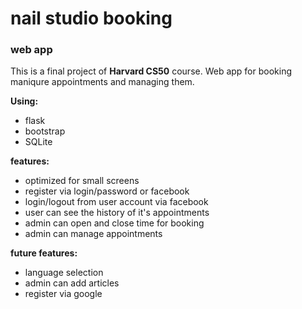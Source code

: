 # nail studio booking
### web app


This is a final project of **Harvard CS50** course. 
Web app for booking maniqure appointments and managing them.

**Using:**
* flask
* bootstrap
* SQLite

**features:**
* optimized for small screens
* register via login/password or facebook 
* login/logout from user account via facebook
* user can see the history of it's appointments
* admin can open and close time for booking
* admin can manage appointments
    
**future features:**
* language selection 
* admin can add articles
* register via google